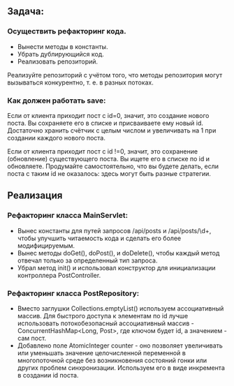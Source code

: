 
## Задача: 
### Осуществить рефакторинг кода.
- Вынести методы в константы. 
- Убрать дублирующийся код.
- Реализовать репозиторий.

Реализуйте репозиторий с учётом того,
что методы репозитория могут вызываться конкурентно, т. е. в разных потоках.

### Как должен работать save: 

Если от клиента приходит пост с id=0, значит,
это создание нового поста. Вы сохраняете его в списке
и присваиваете ему новый id. Достаточно хранить счётчик с целым числом
и увеличивать на 1 при создании каждого нового поста.


Если от клиента приходит пост с id !=0, значит,
это сохранение (обновление) существующего поста.
Вы ищете его в списке по id и обновляете.
Продумайте самостоятельно, что вы будете делать,
если поста с таким id не оказалось: здесь могут быть разные стратегии.


## Реализация 

### Рефакторинг класса MainServlet:

- Вынес константы для путей запросов /api/posts и /api/posts/\d+, чтобы улучшить читаемость кода и сделать его более модифицируемым.
- Вынес методы doGet(), doPost(), и doDelete(), чтобы каждый метод отвечал только за определенный тип запроса.
- Убрал метод init() и использовал конструктор для инициализации контроллера PostController.

### Рефакторинг класса PostRepository:
- Вместо заглушки Collections.emptyList() используем ассоциативный массив. 
Для быстрого доступа к элементам по id лучше использовать потокобезопасный
ассоциативный массив - ConcurrentHashMap<Long, Post>,
где ключом будет id, а значением - сам пост.
- Добавлено поле AtomicInteger counter - оно позволяет увеличивать
или уменьшать значение целочисленной переменной в многопоточной среде
без возникновения состояний гонки или других проблем синхронизации.
Используем его в виде инкремента в создании id поста.


